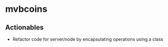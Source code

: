 # mvbcoins
<h2>Actionables</h2>
<ul>
  <li>Refactor code for server/node by encapsulating operations using a class</li>
</ul>
